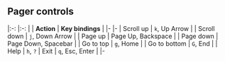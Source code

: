 ## Pager controls

|:-:            |:-:                    |
| **Action**    | **Key bindings**      |
|-              |-
| Scroll up     | `k`, Up Arrow         |
| Scroll down   | `j`, Down Arrow       |
| Page up       | Page Up, Backspace    |
| Page down     | Page Down, Spacebar   |
| Go to top     | `g`, Home             |
| Go to bottom  | `G`, End              |
| Help          | `h`, `?`
| Exit          | `q`, Esc, Enter       |
|-